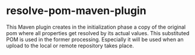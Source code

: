resolve-pom-maven-plugin
========================

This Maven plugin creates in the initialization phase a copy of the original pom where all properties get resolved by its actual values. This substituted POM is used in the former processing. Especially it will be used when an upload to the local or remote repository takes place.